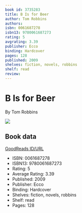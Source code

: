 ```yaml
---
book id: 3735283
title: B Is for Beer
author: Tom Robbins
authors: 
isbn: 0061687278
isbn13: 9780061687273
rating: 5
avgrating: 3.39
publisher: Ecco
binding: Hardcover
pages: 128
published: 2009
shelves: fiction, novels, robbins
shelf: read
review: 
---
```


# B Is for Beer

By Tom Robbins

![](https://i.gr-assets.com/images/S/compressed.photo.goodreads.com/books/1468160857l/3735283.jpg)

## Book data

[GoodReads ID/URL](https://www.goodreads.com/book/show/3735283)

- ISBN: 0061687278
- ISBN13: 9780061687273
- Rating: 5
- Average Rating: 3.39
- Published: 2009
- Publisher: Ecco
- Binding: Hardcover
- Shelves: fiction, novels, robbins
- Shelf: read
- Pages: 128

